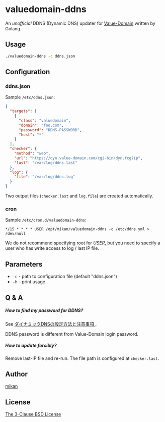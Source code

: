 valuedomain-ddns
================

An _unofficial_ DDNS (Dynamic DNS) updater for [Value-Domain](https://www.value-domain.com/) written by Golang.

Usage
-----

```bash
./valuedomain-ddns -c ddns.json
```

Configuration
-------------

### ddns.json

Sample `/etc/ddns.json`:

```json
{
  "targets": [
    {
      "class": "valuedomain",
      "domain": "foo.com",
      "password": "DDNS-PASSWORD",
      "host": "*"
    }
  ],
  "checker": {
    "method": "web",
    "url": "https://dyn.value-domain.com/cgi-bin/dyn.fcg?ip",
    "last": "/var/log/ddns.last"
  },
  "log": {
    "file": "/var/log/ddns.log"
  }
}
```

Two output files (`checker.last` and `log.file`) are created automatically.


### cron

Sample `/etc/cron.d/valuedomain-ddns`:

```cron
*/15 * * * * USER /opt/mikan/valuedomain-ddns -c /etc/ddns.yml > /dev/null
```

We do not recommend specifying root for _USER_, but you need to specify a user who has write access to log / last IP file.


Parameters
----------

* `-c` - path to configuration file (default "ddns.json")
* `-h` - print usage

Q & A
-----

##### How to find my password for DDNS?

See [ダイナミックDNSの設定方法と注意事項
](https://www.value-domain.com/ddns.php?action=howto).

DDNS password is different from Value-Domain login password.

##### How to update forcibly?

Remove last-IP file and re-run. The file path is configured at `checker.last`.

Author
-----

[mikan](https://github.com/mikan)

License
-------

[The 3-Clause BSD License](LICENSE)
